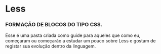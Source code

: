 # Less
### FORMAÇÃO DE BLOCOS DO TIPO CSS.

Esse é uma pasta criada como guide para aqueles que como eu, começaram ou começarão a estudar um pouco sobre Less e gostam de registar sua evolução dentro da linguagem.

